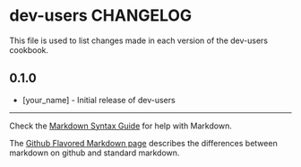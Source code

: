 dev-users CHANGELOG
===================

This file is used to list changes made in each version of the dev-users cookbook.

0.1.0
-----
- [your_name] - Initial release of dev-users

- - -
Check the [Markdown Syntax Guide](http://daringfireball.net/projects/markdown/syntax) for help with Markdown.

The [Github Flavored Markdown page](http://github.github.com/github-flavored-markdown/) describes the differences between markdown on github and standard markdown.
